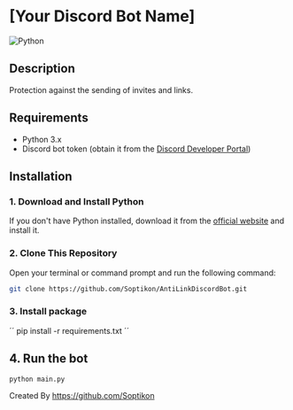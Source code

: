 # [Your Discord Bot Name]

![Python](https://img.shields.io/badge/Python-3.x-blue.svg)


## Description
Protection against the sending of invites and links.

## Requirements
- Python 3.x
- Discord bot token (obtain it from the [Discord Developer Portal](https://discord.com/developers/applications))

## Installation

### 1. Download and Install Python
If you don't have Python installed, download it from the [official website](https://www.python.org/downloads/) and install it.

### 2. Clone This Repository
Open your terminal or command prompt and run the following command:
```bash
git clone https://github.com/Soptikon/AntiLinkDiscordBot.git
````

### 3. Install package
´´
pip install -r requirements.txt
´´

## 4. Run the bot
``python main.py``

Created By https://github.com/Soptikon
